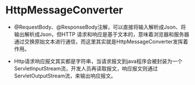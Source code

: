 # **HttpMessageConverter**

* @RequestBody、@ResponseBody注解，可以直接将输入解析成Json、将输出解析成Json，但HTTP 请求和响应是基于文本的，意味着浏览器和服务器通过交换原始文本进行通信，而这里其实就是HttpMessageConverter发挥着作用。

* Http请求响应报文其实都是字符串，当请求报文到java程序会被封装为一个ServletInputStream流，开发人员再读取报文，响应报文则通过ServletOutputStream流，来输出响应报文。



